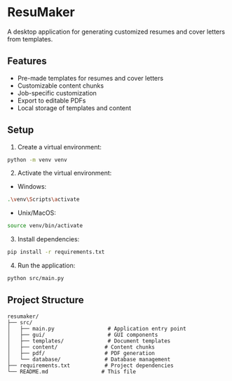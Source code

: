 # ResuMaker

A desktop application for generating customized resumes and cover letters from templates.

## Features

- Pre-made templates for resumes and cover letters
- Customizable content chunks
- Job-specific customization
- Export to editable PDFs
- Local storage of templates and content

## Setup

1. Create a virtual environment:
```bash
python -m venv venv
```

2. Activate the virtual environment:
- Windows:
```bash
.\venv\Scripts\activate
```
- Unix/MacOS:
```bash
source venv/bin/activate
```

3. Install dependencies:
```bash
pip install -r requirements.txt
```

4. Run the application:
```bash
python src/main.py
```

## Project Structure

```
resumaker/
├── src/
│   ├── main.py                 # Application entry point
│   ├── gui/                    # GUI components
│   ├── templates/              # Document templates
│   ├── content/               # Content chunks
│   ├── pdf/                   # PDF generation
│   └── database/              # Database management
├── requirements.txt           # Project dependencies
└── README.md                 # This file
``` 